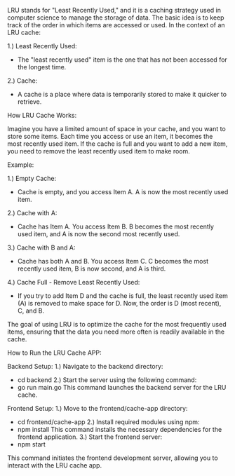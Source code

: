 LRU stands for "Least Recently Used," and it is a caching strategy used in computer science to manage the storage of data. The basic idea is to keep track of the order in which items are accessed or used. In the context of an LRU cache:

1.)	Least Recently Used:
* The "least recently used" item is the one that has not been accessed for the longest time.

2.) Cache:
* A cache is a place where data is temporarily stored to make it quicker to retrieve.

How LRU Cache Works:

Imagine you have a limited amount of space in your cache, and you want to store some items. Each time you access or use an item, it becomes the most recently used item. If the cache is full and you want to add a new item, you need to remove the least recently used item to make room.

Example:

1.) Empty Cache:
*  Cache is empty, and you access Item A. A is now the most recently used item.

2.) Cache with A:
* Cache has Item A. You access Item B. B becomes the most recently used item, and A is now the second most recently used.

3.) Cache with B and A:
* Cache has both A and B. You access Item C. C becomes the most recently used item, B is now second, and A is third.

4.) Cache Full - Remove Least Recently Used:
* If you try to add Item D and the cache is full, the least recently used item (A) is removed to make space for D. Now, the order is D (most recent), C, and B.

The goal of using LRU is to optimize the cache for the most frequently used items, ensuring that the data you need more often is readily available in the cache.


How to Run the LRU Cache APP:

Backend Setup:
1.) Navigate to the backend directory:
* cd backend
2.) Start the server using the following command:
* go run main.go
This command launches the backend server for the LRU cache.

Frontend Setup:
1.) Move to the frontend/cache-app directory:
* cd frontend/cache-app
2.) Install required modules using npm:
* npm install
This command installs the necessary dependencies for the frontend application.
3.) Start the frontend server:
* npm start

This command initiates the frontend development server, allowing you to interact with the LRU cache app.